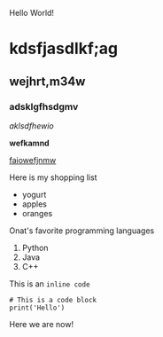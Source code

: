 Hello World!

# kdsfjasdlkf;ag
## wejhrt,m34w
### adsklgfhsdgmv 

*aklsdfhewio*

**wefkamnd**

[faiowefjnmw](https://www.ucsd.edu)


Here is my shopping list
* yogurt
* apples
* oranges

Onat's favorite programming languages
1. Python
2. Java
3. C++

This is an `inline code`

```
# This is a code block
print('Hello')
```

Here we are now!
